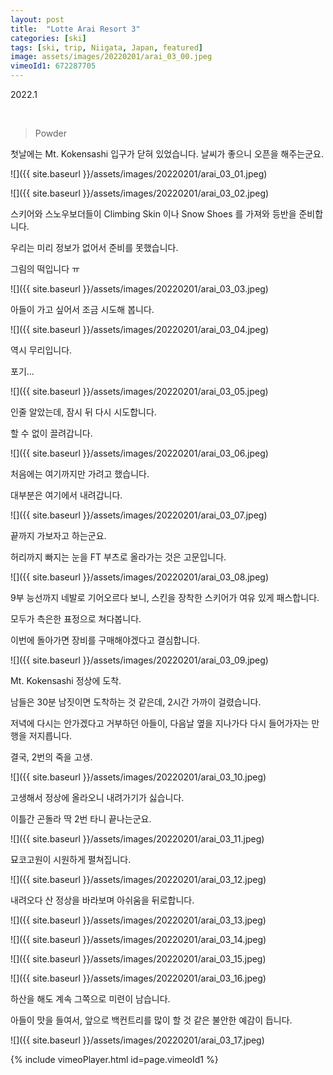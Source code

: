```yaml
---
layout: post
title:  "Lotte Arai Resort 3"
categories: [ski]
tags: [ski, trip, Niigata, Japan, featured]
image: assets/images/20220201/arai_03_00.jpeg
vimeoId1: 672287705
---
```


2022.1

<br>

>Powder

첫날에는 Mt. Kokensashi 입구가 닫혀 있었습니다.
날씨가 좋으니 오픈을 해주는군요.  

![]({{ site.baseurl }}/assets/images/20220201/arai_03_01.jpeg)

![]({{ site.baseurl }}/assets/images/20220201/arai_03_02.jpeg)

스키어와 스노우보더들이 Climbing Skin 이나 Snow Shoes 를 가져와 등반을 준비합니다.

우리는 미리 정보가 없어서 준비를 못했습니다.

그림의 떡입니다 ㅠ

![]({{ site.baseurl }}/assets/images/20220201/arai_03_03.jpeg)

아들이 가고 싶어서 조금 시도해 봅니다. 

![]({{ site.baseurl }}/assets/images/20220201/arai_03_04.jpeg)
 
역시 무리입니다.

포기...

![]({{ site.baseurl }}/assets/images/20220201/arai_03_05.jpeg)

인줄 알았는데, 잠시 뒤 다시 시도합니다.

할 수 없이 끌려갑니다. 

![]({{ site.baseurl }}/assets/images/20220201/arai_03_06.jpeg)

처음에는 여기까지만 가려고 했습니다. 

대부분은 여기에서 내려갑니다.

![]({{ site.baseurl }}/assets/images/20220201/arai_03_07.jpeg)

끝까지 가보자고 하는군요.

허리까지 빠지는 눈을 FT 부츠로 올라가는 것은 고문입니다.

![]({{ site.baseurl }}/assets/images/20220201/arai_03_08.jpeg)

9부 능선까지 네발로 기어오르다 보니, 스킨을 장착한 스키어가 여유 있게 패스합니다.

모두가 측은한 표정으로 쳐다봅니다.

이번에 돌아가면 장비를 구매해야겠다고 결심합니다.

![]({{ site.baseurl }}/assets/images/20220201/arai_03_09.jpeg)

Mt. Kokensashi 정상에 도착.

남들은 30분 남짓이면 도착하는 것 같은데, 2시간 가까이 걸렸습니다.

저녁에 다시는 안가겠다고 거부하던 아들이, 다음날 옆을 지나가다 다시 들어가자는 만행을 저지릅니다.

결국, 2번의 죽을 고생.

![]({{ site.baseurl }}/assets/images/20220201/arai_03_10.jpeg)

고생해서 정상에 올라오니 내려가기가 싫습니다.

이틀간 곤돌라 딱 2번 타니 끝나는군요.

![]({{ site.baseurl }}/assets/images/20220201/arai_03_11.jpeg)

묘코고원이 시원하게 펼쳐집니다.

![]({{ site.baseurl }}/assets/images/20220201/arai_03_12.jpeg)

내려오다 산 정상을 바라보며 아쉬움을 뒤로합니다. 

![]({{ site.baseurl }}/assets/images/20220201/arai_03_13.jpeg)

![]({{ site.baseurl }}/assets/images/20220201/arai_03_14.jpeg)

![]({{ site.baseurl }}/assets/images/20220201/arai_03_15.jpeg)

![]({{ site.baseurl }}/assets/images/20220201/arai_03_16.jpeg)

하산을 해도 계속 그쪽으로 미련이 남습니다.

아들이 맛을 들여서, 앞으로 백컨트리를 많이 할 것 같은 불안한 예감이 듭니다.

![]({{ site.baseurl }}/assets/images/20220201/arai_03_17.jpeg)

{% include vimeoPlayer.html id=page.vimeoId1 %}

